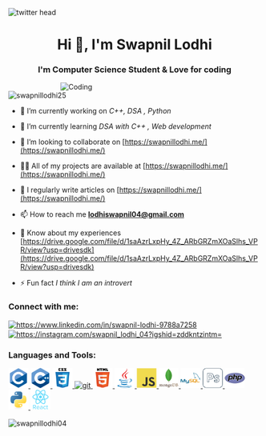![twitter head](https://user-images.githubusercontent.com/70385488/147853861-a67c8643-ff0f-451c-943f-db4e5589e4ee.png)


<h1 align="center">Hi 👋, I'm Swapnil Lodhi</h1>
<h3 align="center">I'm Computer Science Student & Love for coding</h3>

<img align="right" alt="Coding" width="400" src="https://miro.medium.com/v2/resize:fit:828/1*IRGHmiGsa16stedQvIaZfw.gif">


<p align="left"> <img src="https://komarev.com/ghpvc/?username=swapnillodhi25&label=Profile%20views&color=0e75b6&style=flat" alt="swapnillodhi25" /> </p>

- 🔭 I’m currently working on *C++, DSA , Python*

- 🌱 I’m currently learning *DSA with C++ , Web development*

- 👯 I’m looking to collaborate on [https://swapnillodhi.me/](https://swapnillodhi.me/)

- 👨‍💻 All of my projects are available at [https://swapnillodhi.me/](https://swapnillodhi.me/)

- 📝 I regularly write articles on [https://swapnillodhi.me/](https://swapnillodhi.me/)

- 📫 How to reach me **lodhiswapnil04@gmail.com**

- 📄 Know about my experiences [https://drive.google.com/file/d/1saAzrLxpHy_4Z_ARbGRZmXOaSlhs_VPR/view?usp=drivesdk](https://drive.google.com/file/d/1saAzrLxpHy_4Z_ARbGRZmXOaSlhs_VPR/view?usp=drivesdk)

- ⚡ Fun fact *I think I am an introvert*

<h3 align="left">Connect with me:</h3>
<p align="left">
<a href="https://linkedin.com/in/https://www.linkedin.com/in/swapnil-lodhi-9788a7258" target="blank"><img align="center" src="https://raw.githubusercontent.com/rahuldkjain/github-profile-readme-generator/master/src/images/icons/Social/linked-in-alt.svg" alt="https://www.linkedin.com/in/swapnil-lodhi-9788a7258" height="30" width="40" /></a>
<a href="https://instagram.com/https://instagram.com/swapnil_lodhi_04?igshid=zddkntzintm=" target="blank"><img align="center" src="https://raw.githubusercontent.com/rahuldkjain/github-profile-readme-generator/master/src/images/icons/Social/instagram.svg" alt="https://instagram.com/swapnil_lodhi_04?igshid=zddkntzintm=" height="30" width="40" /></a>
</p>

<h3 align="left">Languages and Tools:</h3>
<p align="left"> <a href="https://www.cprogramming.com/" target="_blank" rel="noreferrer"> <img src="https://raw.githubusercontent.com/devicons/devicon/master/icons/c/c-original.svg" alt="c" width="40" height="40"/> </a> <a href="https://www.w3schools.com/cpp/" target="_blank" rel="noreferrer"> <img src="https://raw.githubusercontent.com/devicons/devicon/master/icons/cplusplus/cplusplus-original.svg" alt="cplusplus" width="40" height="40"/> </a> <a href="https://www.w3schools.com/css/" target="_blank" rel="noreferrer"> <img src="https://raw.githubusercontent.com/devicons/devicon/master/icons/css3/css3-original-wordmark.svg" alt="css3" width="40" height="40"/> </a> <a href="https://git-scm.com/" target="_blank" rel="noreferrer"> <img src="https://www.vectorlogo.zone/logos/git-scm/git-scm-icon.svg" alt="git" width="40" height="40"/> </a> <a href="https://www.w3.org/html/" target="_blank" rel="noreferrer"> <img src="https://raw.githubusercontent.com/devicons/devicon/master/icons/html5/html5-original-wordmark.svg" alt="html5" width="40" height="40"/> </a> <a href="https://www.java.com" target="_blank" rel="noreferrer"> <img src="https://raw.githubusercontent.com/devicons/devicon/master/icons/java/java-original.svg" alt="java" width="40" height="40"/> </a> <a href="https://developer.mozilla.org/en-US/docs/Web/JavaScript" target="_blank" rel="noreferrer"> <img src="https://raw.githubusercontent.com/devicons/devicon/master/icons/javascript/javascript-original.svg" alt="javascript" width="40" height="40"/> </a> <a href="https://www.mongodb.com/" target="_blank" rel="noreferrer"> <img src="https://raw.githubusercontent.com/devicons/devicon/master/icons/mongodb/mongodb-original-wordmark.svg" alt="mongodb" width="40" height="40"/> </a> <a href="https://www.mysql.com/" target="_blank" rel="noreferrer"> <img src="https://raw.githubusercontent.com/devicons/devicon/master/icons/mysql/mysql-original-wordmark.svg" alt="mysql" width="40" height="40"/> </a> <a href="https://www.photoshop.com/en" target="_blank" rel="noreferrer"> <img src="https://raw.githubusercontent.com/devicons/devicon/master/icons/photoshop/photoshop-line.svg" alt="photoshop" width="40" height="40"/> </a> <a href="https://www.php.net" target="_blank" rel="noreferrer"> <img src="https://raw.githubusercontent.com/devicons/devicon/master/icons/php/php-original.svg" alt="php" width="40" height="40"/> </a> <a href="https://www.python.org" target="_blank" rel="noreferrer"> <img src="https://raw.githubusercontent.com/devicons/devicon/master/icons/python/python-original.svg" alt="python" width="40" height="40"/> </a> <a href="https://reactjs.org/" target="_blank" rel="noreferrer"> <img src="https://raw.githubusercontent.com/devicons/devicon/master/icons/react/react-original-wordmark.svg" alt="react" width="40" height="40"/> </a> </p>

<p><img align="center" src="https://github-readme-stats.vercel.app/api/top-langs?username=swapnillodhi04&show_icons=true&locale=en&layout=compact" alt="swapnillodhi04" /></p>
